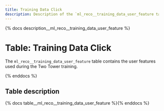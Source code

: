 ```yaml
---
title: Training Data Click
description: Description of the `ml_reco__training_data_user_feature table.
---
```


{% docs description__ml_reco__training_data_user_feature %}

# Table: Training Data Click

The `ml_reco__training_data_user_feature` table contains the user features used during the Two Tower training.

{% enddocs %}

## Table description

{% docs table__ml_reco__training_data_user_feature %}{% enddocs %}
